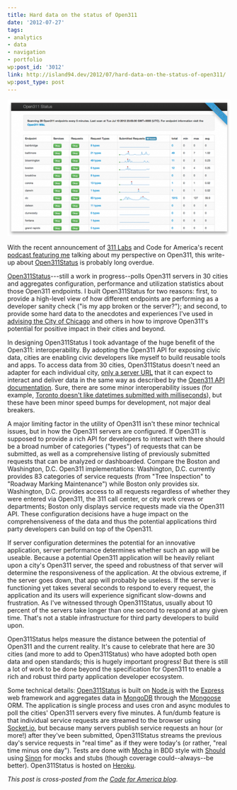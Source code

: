 ```yaml
---
title: Hard data on the status of Open311
date: '2012-07-27'
tags:
- analytics
- data
- navigation
- portfolio
wp:post_id: '3012'
link: http://island94.dev/2012/07/hard-data-on-the-status-of-open311/
wp:post_type: post
---
```


![](2012-07-27-Hard-data-on-the-status-of-Open311/open311status.herokuapp-2-600x369.png "open311status.herokuapp-2")

With the recent announcement of [311 Labs](http://codeforamerica.org/2012/07/12/hello-311-labs/) and Code for America's recent [podcast featuring me](http://codeforamerica.org/2012/07/23/open311-reality-check-how-usable-is-the-api-for-developers/) talking about my perspective on Open311, this write-up about [Open311Status](http://open311status.herokuapp.com) is probably long overdue.

[Open311Status](http://open311status.herokuapp.com)---still a work in progress--polls Open311 servers in 30 cities and aggregates configuration, performance and utilization statistics about those Open311 endpoints. I built Open311Status for two reasons: first, to provide a high-level view of how different endpoints are performing as a developer sanity check ("is my app broken or the server?"); and second, to provide some hard data to the anecdotes and experiences I've used in [advising the City of Chicago](http://codeforamerica.org/2012-partners/chicago/) and others in how to improve Open311's potential for positive impact in their cities and beyond.

In designing Open311Status I took advantage of the huge benefit of the Open311: interoperability. By adopting the Open311 API for exposing civic data, cities are enabling civic developers like myself to build reusable tools and apps. To access data from 30 cities, Open311Status doesn't need an adapter for each individual city, [only a server URL](https://github.com/codeforamerica/open311status/blob/master/lib/endpoints.json) that it can expect to interact and deliver data in the same way as described by the [Open311 API documentation](http://wiki.open311.org/GeoReport_v2). Sure, there are some minor interoperability issues (for example, [Toronto doesn't like datetimes submitted with milliseconds](http://tracker.open311.org/ticket/95)), but these have been minor speed bumps for development, not major deal breakers.

A major limiting factor in the utility of Open311 isn't these minor technical issues, but in how the Open311 servers are configured. If Open311 is supposed to provide a rich API for developers to interact with there should be a broad number of categories ("types") of requests that can be submitted, as well as a comprehensive listing of previously submitted requests that can be analyzed or dashboarded. Compare the Boston and Washington, D.C. Open311 implementations: Washington, D.C. currently provides 83 categories of service requests (from "Tree Inspection" to "Roadway Marking Maintenance") while Boston only provides six. Washington, D.C. provides access to all requests regardless of whether they were entered via Open311, the 311 call center, or city work crews or departments; Boston only displays service requests made via the Open311 API. These configuration decisions have a huge impact on the comprehensiveness of the data and thus the potential applications third party developers can build on top of the Open311.

If server configuration determines the potential for an innovative application, server performance determines whether such an app will be useable. Because a potential Open311 application will be heavily reliant upon a city's Open311 server, the speed and robustness of that server will determine the responsiveness of the application. At the obvious extreme, if the server goes down, that app will probably be useless. If the server is functioning yet takes several seconds to respond to every request, the application and its users will experience significant slow-downs and frustration. As I've witnessed through Open311Status, usually about 10 percent of the servers take longer than one second to respond at any given time. That's not a stable infrastructure for third party developers to build upon.

Open311Status helps measure the distance between the potential of Open311 and the current reality. It's cause to celebrate that here are 30 cities (and more to add to Open311Status) who have adopted both open data and open standards; this is hugely important progress! But there is still a lot of work to be done beyond the specification for Open311 to enable a rich and robust third party application developer ecosystem.

Some technical details: [Open311Status](http://open311status.herokuapp.com) is built on [Node.js](http://nodejs.org/) with the [Express](http://expressjs.com/) web framework and aggregates data in [MongoDB](http://www.mongodb.org/) through the [Mongoose](http://mongoosejs.com/) ORM. The application is single process and uses cron and async modules to poll the cities' Open311 servers every five minutes. A fun/dumb feature is that individual service requests are streamed to the browser using [Socket.io](http://socket.io/), but because many servers publish service requests an hour (or more!) after they've been submitted, Open311Status streams the previous day's service requests in "real time" as if they were today's (or rather, "real time minus one day"). Tests are done with [Mocha](http://visionmedia.github.com/mocha/) in BDD style with [Should](https://github.com/visionmedia/should.js) using [Sinon](http://sinonjs.org/) for mocks and stubs (though coverage could--always--be better). Open311Status is hosted on [Heroku](http://www.heroku.com/).

_This post is cross-posted from the [Code for America blog](http://codeforamerica.org/2012/07/27/hard-data-on-the-status-of-open311/)._